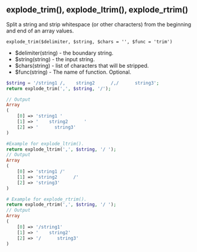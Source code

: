 ## explode_trim(), explode_ltrim(), explode_rtrim()  
Split a string and strip whitespace (or other characters) from the beginning and end of an array values. 

```explode_trim($delimiter, $string, $chars = '', $func = 'trim')```
- $delimiter(string) - the boundary string.
- $string(string) - the input string.
- $chars(string) - list of characters that will be stripped.
- $func(string) - The name of function. Optional.

```php
$string = '/string1 /,    string2      /,/      string3';
return explode_trim(',', $string, '/');

// Output
Array
(
    [0] => 'string1 '
    [1] => '    string2      '
    [2] => '      string3'
)

#Example for explode_ltrim().
return explode_ltrim(',', $string, '/ ');
// Output
Array
(
    [0] => 'string1 /'
    [1] => 'string2      /'
    [2] => 'string3'
)

# Example for explode_rtrim().
return explode_rtrim(',', $string, '/ ');
// Output
Array
(
    [0] => '/string1'
    [1] => '    string2'
    [2] => '/      string3'
)
```